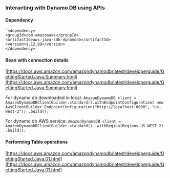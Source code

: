 ### Interacting with Dynamo DB using APIs

#### Dependency
    `<dependency>
	<groupId>com.amazonaws</groupId>
	<artifactId>aws-java-sdk-dynamodb</artifactId>
	<version>1.12.89</version>
    </dependency>`
    
#### Bean with connection details
[https://docs.aws.amazon.com/amazondynamodb/latest/developerguide/GettingStarted.Java.Summary.html](https://docs.aws.amazon.com/amazondynamodb/latest/developerguide/GettingStarted.Java.Summary.html)

For dynamo db downloaded in local:
`AmazonDynamoDB client = AmazonDynamoDBClientBuilder.standard().withEndpointConfiguration(
new AwsClientBuilder.EndpointConfiguration("http://localhost:8000", "us-west-2"))
.build();`

For dynamo db AWS service:
`AmazonDynamoDB client = AmazonDynamoDBClientBuilder.standard()
.withRegion(Regions.US_WEST_2)
.build();`

#### Performing Table operations
[https://docs.aws.amazon.com/amazondynamodb/latest/developerguide/GettingStarted.Java.01.html](https://docs.aws.amazon.com/amazondynamodb/latest/developerguide/GettingStarted.Java.01.html)
